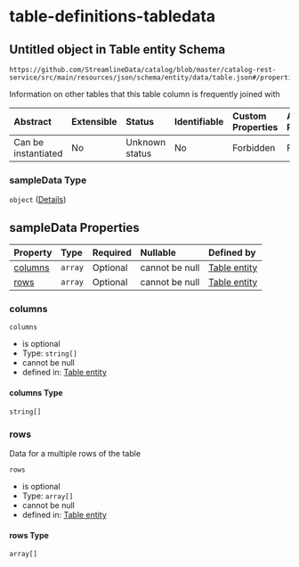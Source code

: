 # table-definitions-tabledata

## Untitled object in Table entity Schema

```text
https://github.com/StreamlineData/catalog/blob/master/catalog-rest-service/src/main/resources/json/schema/entity/data/table.json#/properties/sampleData
```

Information on other tables that this table column is frequently joined with

| Abstract | Extensible | Status | Identifiable | Custom Properties | Additional Properties | Access Restrictions | Defined In |
| :--- | :--- | :--- | :--- | :--- | :--- | :--- | :--- |
| Can be instantiated | No | Unknown status | No | Forbidden | Forbidden | none | [table.json\*](https://github.com/parthp2107/jsonTesting/tree/982c19ce17ac8d846e924786a3bf1598f2ce11b7/Entities/out/entity/data/table.json) |

### sampleData Type

`object` \([Details](table-definitions-tabledata.md)\)

## sampleData Properties

| Property | Type | Required | Nullable | Defined by |
| :--- | :--- | :--- | :--- | :--- |
| [columns](table-definitions-tabledata.md#columns) | `array` | Optional | cannot be null | [Table entity](table-definitions-tabledata-properties-columns.md) |
| [rows](table-definitions-tabledata.md#rows) | `array` | Optional | cannot be null | [Table entity](table-definitions-tabledata-properties-rows.md) |

### columns

`columns`

* is optional
* Type: `string[]`
* cannot be null
* defined in: [Table entity](table-definitions-tabledata-properties-columns.md)

#### columns Type

`string[]`

### rows

Data for a multiple rows of the table

`rows`

* is optional
* Type: `array[]`
* cannot be null
* defined in: [Table entity](table-definitions-tabledata-properties-rows.md)

#### rows Type

`array[]`

